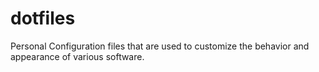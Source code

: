 # dotfiles
Personal Configuration files that are used to customize the behavior and appearance of various software.
